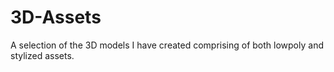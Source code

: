 # 3D-Assets
A selection of the 3D models I have created comprising of both lowpoly and stylized assets.
